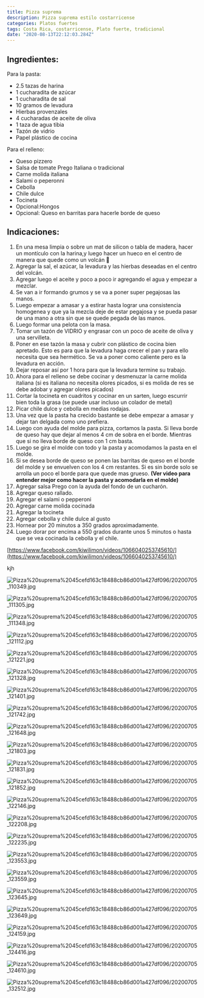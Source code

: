 ```yaml
---
title: Pizza suprema
description: Pizza suprema estilo costarricense
categories: Platos fuertes
tags: Costa Rica, costarricense, Plato fuerte, tradicional
date: "2020-08-13T22:12:03.284Z"
---
```


## Ingredientes:

Para la pasta:

- 2.5 tazas de harina
- 1 cucharadita de azúcar
- 1 cucharadita de sal
- 10 gramos de levadura
- Hierbas provenzales
- 4 cucharadas de aceite de oliva
- 1 taza de agua tibia
- Tazón de vidrio
- Papel plástico de cocina

Para el relleno:

- Queso pizzero
- Salsa de tomate Prego Italiana o tradicional
- Carne molida italiana
- Salami o peperonni
- Cebolla
- Chile dulce
- Tocineta
- Opcional:Hongos
- Opcional: Queso en barritas para hacerle borde de queso

## Indicaciones:

1. En una mesa limpia o sobre un mat de silicon o tabla de madera, hacer un montículo con la harina,y luego hacer un hueco en el centro de manera que quede como un volcán 🌋 
2. Agregar la sal, el azúcar, la levadura y las hierbas deseadas en el centro del volcán. 
3. Agregar luego el aceite y poco a poco ir agregando el agua y empezar a mezclar.
4. Se van a ir formando grumos y se va a poner super pegajosas las manos.
5. Luego empezar a amasar y a estirar hasta lograr una consistencia homogenea y que ya la mezcla deje de estar pegajosa y se pueda pasar de una mano a otra sin que se quede pegada de las manos.
6. Luego formar una pelota con la masa.
7. Tomar un tazón de VIDRIO y engrasar con un poco de aceite de oliva y una servilleta. 
8. Poner en ese tazón la masa y cubrir con plástico de cocina bien apretado. Esto es para que la levadura haga crecer el pan y para ello necesita que sea hermético. Se va a poner como caliente pero es la levadura en acción. 
9. Dejar reposar así por 1 hora para que la levadura termine su trabajo.
10. Ahora para el relleno se debe cocinar y desmenuzar la carne molida italiana (si es italiana no necesita olores picados, si es molida de res se debe adobar y agregar olores picados)
11. Cortar la tocineta en cuadritos y cocinar en un sarten, luego escurrir bien toda la grasa (se puede usar incluso un colador de metal)
12. Picar chile dulce y cebolla en medias rodajas. 
13. Una vez que la pasta ha crecido bastante se debe empezar a amasar y dejar tan delgada como uno prefiera.
14. Luego con ayuda del molde para pizza, cortamos la pasta. Si lleva borde de queso hay que dejar al menos 4 cm de sobra en el borde. Mientras que si no lleva borde de queso con 1 cm basta.
15. Luego se gira el molde con todo y la pasta y acomodamos la pasta en el molde.
16. Si se desea borde de queso se ponen las barritas de queso en el borde del molde y se envuelven con los 4 cm restantes. Si es sin borde solo se arrolla un poco el borde para que quede mas grueso. **(Ver video para entender mejor como hacer la pasta y acomodarla en el molde)**
17. Agregar salsa Prego con la ayuda del fondo de un cucharón.
18. Agregar queso rallado.
19. Agregar el salami o pepperoni
20. Agregar carne molida cocinada
21. Agregar la tocineta
22. Agregar cebolla y chile dulce al gusto
23. Hornear por 20 minutos a 350 grados aproximadamente.
24. Luego dorar por encima a 550 grados durante unos 5 minutos o hasta que se vea cocinada la cebolla y el chile.

[https://www.facebook.com/kiwilimon/videos/1066040253745610/](https://www.facebook.com/kiwilimon/videos/1066040253745610/)

kjh

![Pizza%20suprema%2045cefd163c18488cb86d001a427df096/20200705_110349.jpg](Pizza%20suprema%2045cefd163c18488cb86d001a427df096/20200705_110349.jpg)

![Pizza%20suprema%2045cefd163c18488cb86d001a427df096/20200705_111305.jpg](Pizza%20suprema%2045cefd163c18488cb86d001a427df096/20200705_111305.jpg)

![Pizza%20suprema%2045cefd163c18488cb86d001a427df096/20200705_111348.jpg](Pizza%20suprema%2045cefd163c18488cb86d001a427df096/20200705_111348.jpg)

![Pizza%20suprema%2045cefd163c18488cb86d001a427df096/20200705_121112.jpg](Pizza%20suprema%2045cefd163c18488cb86d001a427df096/20200705_121112.jpg)

![Pizza%20suprema%2045cefd163c18488cb86d001a427df096/20200705_121221.jpg](Pizza%20suprema%2045cefd163c18488cb86d001a427df096/20200705_121221.jpg)

![Pizza%20suprema%2045cefd163c18488cb86d001a427df096/20200705_121328.jpg](Pizza%20suprema%2045cefd163c18488cb86d001a427df096/20200705_121328.jpg)

![Pizza%20suprema%2045cefd163c18488cb86d001a427df096/20200705_121401.jpg](Pizza%20suprema%2045cefd163c18488cb86d001a427df096/20200705_121401.jpg)

![Pizza%20suprema%2045cefd163c18488cb86d001a427df096/20200705_121742.jpg](Pizza%20suprema%2045cefd163c18488cb86d001a427df096/20200705_121742.jpg)

![Pizza%20suprema%2045cefd163c18488cb86d001a427df096/20200705_121648.jpg](Pizza%20suprema%2045cefd163c18488cb86d001a427df096/20200705_121648.jpg)

![Pizza%20suprema%2045cefd163c18488cb86d001a427df096/20200705_121803.jpg](Pizza%20suprema%2045cefd163c18488cb86d001a427df096/20200705_121803.jpg)

![Pizza%20suprema%2045cefd163c18488cb86d001a427df096/20200705_121831.jpg](Pizza%20suprema%2045cefd163c18488cb86d001a427df096/20200705_121831.jpg)

![Pizza%20suprema%2045cefd163c18488cb86d001a427df096/20200705_121852.jpg](Pizza%20suprema%2045cefd163c18488cb86d001a427df096/20200705_121852.jpg)

![Pizza%20suprema%2045cefd163c18488cb86d001a427df096/20200705_122146.jpg](Pizza%20suprema%2045cefd163c18488cb86d001a427df096/20200705_122146.jpg)

![Pizza%20suprema%2045cefd163c18488cb86d001a427df096/20200705_122208.jpg](Pizza%20suprema%2045cefd163c18488cb86d001a427df096/20200705_122208.jpg)

![Pizza%20suprema%2045cefd163c18488cb86d001a427df096/20200705_122235.jpg](Pizza%20suprema%2045cefd163c18488cb86d001a427df096/20200705_122235.jpg)

![Pizza%20suprema%2045cefd163c18488cb86d001a427df096/20200705_123553.jpg](Pizza%20suprema%2045cefd163c18488cb86d001a427df096/20200705_123553.jpg)

![Pizza%20suprema%2045cefd163c18488cb86d001a427df096/20200705_123559.jpg](Pizza%20suprema%2045cefd163c18488cb86d001a427df096/20200705_123559.jpg)

![Pizza%20suprema%2045cefd163c18488cb86d001a427df096/20200705_123645.jpg](Pizza%20suprema%2045cefd163c18488cb86d001a427df096/20200705_123645.jpg)

![Pizza%20suprema%2045cefd163c18488cb86d001a427df096/20200705_123649.jpg](Pizza%20suprema%2045cefd163c18488cb86d001a427df096/20200705_123649.jpg)

![Pizza%20suprema%2045cefd163c18488cb86d001a427df096/20200705_124159.jpg](Pizza%20suprema%2045cefd163c18488cb86d001a427df096/20200705_124159.jpg)

![Pizza%20suprema%2045cefd163c18488cb86d001a427df096/20200705_124416.jpg](Pizza%20suprema%2045cefd163c18488cb86d001a427df096/20200705_124416.jpg)

![Pizza%20suprema%2045cefd163c18488cb86d001a427df096/20200705_124610.jpg](Pizza%20suprema%2045cefd163c18488cb86d001a427df096/20200705_124610.jpg)

![Pizza%20suprema%2045cefd163c18488cb86d001a427df096/20200705_132512.jpg](Pizza%20suprema%2045cefd163c18488cb86d001a427df096/20200705_132512.jpg)